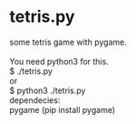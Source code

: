 # tetris.py
some tetris game with pygame.
<br>
<br>
You need python3 for this.
<br>
$ ./tetris.py
<br>
or
<br>
$ python3 ./tetris.py
<br>
dependecies:
<br>
pygame (pip install pygame)
